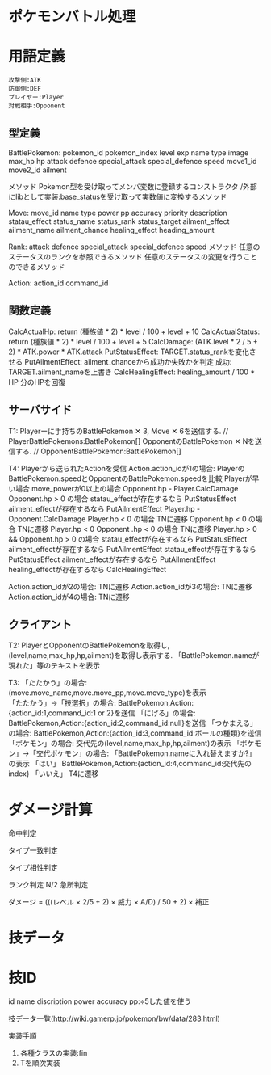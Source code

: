 # ポケモンバトル処理
# 用語定義
    攻撃側:ATK
    防御側:DEF
    プレイヤー:Player
    対戦相手:Opponent
## 型定義   
BattlePokemon:
pokemon_id
pokemon_index
level
exp
name
type
image
max_hp
hp
attack
defence
special_attack
special_defence
speed
move1_id
move2_id
ailment

メソッド
Pokemon型を受け取ってメンバ変数に登録するコンストラクタ
/外部にlibとして実装:base_statusを受け取って実数値に変換するメソッド

Move:
move_id
name
type
power
pp
accuracy
priority
description
statau_effect
status_name
status_rank
status_target
ailment_effect
ailment_name
ailment_chance
healing_effect
heading_amount

Rank:
attack
defence
special_attack
special_defence
speed
メソッド
任意のステータスのランクを参照できるメソッド
任意のステータスの変更を行うことのできるメソッド

Action:
action_id
command_id

## 関数定義
CalcActualHp:
    return (種族値 * 2) * level / 100 + level + 10
CalcActualStatus:
    return (種族値 * 2) * level / 100 + level + 5
CalcDamage:
    (ATK.level * 2 / 5 + 2) * ATK.power * ATK.attack 
PutStatusEffect:
    TARGET.status_rankを変化させる
PutAilmentEffect:
    ailment_chanceから成功か失敗かを判定
    成功:   
    TARGET.ailment_nameを上書き
CalcHealingEffect:
    healing_amount / 100 * HP 分のHPを回復 

## サーバサイド
T1:
Playerーに手持ちのBattlePokemon ✕ 3, Move ✕ 6を送信する. // PlayerBattlePokemons:BattlePokemon[]
OpponentのBattlePokemon ✕ Nを送信する. // OpponentBattlePokemon:BattlePokemon[]

T4:
Playerから送られたActionを受信
Action.action_idが1の場合:
    PlayerのBattlePokemon.speedとOpponentのBattlePokemon.speedを比較
    Playerが早い場合
        move_powerが0以上の場合
            Opponent.hp - Player.CalcDamage
                Opponent.hp > 0 の場合
                    statau_effectが存在するなら
                        PutStatusEffect
                    ailment_effectが存在するなら
                        PutAilmentEffect
                    Player.hp - Opponent.CalcDamage
                    Player.hp < 0 の場合
                        TNに遷移
                    Opponent.hp < 0 の場合
                        TNに遷移
                    Player.hp < 0 Opponent .hp < 0 の場合
                        TNに遷移
                    Player.hp > 0 && Opponent.hp > 0 の場合
                        statau_effectが存在するなら
                            PutStatusEffect
                        ailment_effectが存在するなら
                            PutAilmentEffect
        statau_effectが存在するなら
            PutStatusEffect
        ailment_effectが存在するなら
            PutAilmentEffect
        healing_effectが存在するなら
            CalcHealingEffect
        
            
Action.action_idが2の場合:
    TNに遷移
Action.action_idが3の場合:
    TNに遷移
Action.action_idが4の場合:
    TNに遷移

## クライアント
T2:
PlayerとOpponentのBattlePokemonを取得し,(level,name,max_hp,hp,ailment)を取得し表示する.
「BattlePokemon.nameが現れた」等のテキストを表示

T3:
「たたかう」の場合:
    (move.move_name,move.move_pp,move.move_type)を表示  
「たたかう」→「技選択」の場合:
    BattlePokemon,Action:{action_id:1,command_id:1 or 2}を送信
「にげる」の場合:
    BattlePokemon,Action:{action_id:2,command_id:null}を送信
「つかまえる」の場合:
    BattlePokemon,Action:{action_id:3,command_id:ボールの種類}を送信
「ポケモン」の場合:
    交代先の(level,name,max_hp,hp,ailment)の表示
「ポケモン」→「交代ポケモン」の場合:
    「BattlePokemon.nameに入れ替えますか?」の表示
    「はい」
        BattlePokemon,Action:{action_id:4,command_id:交代先のindex}
    「いいえ」
        T4に遷移

# ダメージ計算
命中判定

タイプ一致判定

タイプ相性判定

ランク判定
N/2
急所判定

ダメージ = (((レベル × 2/5 + 2) × 威力 × A/D) / 50 + 2) × 補正

# 技データ
# 技ID
id
name
discription
power
accuracy
pp:÷5した値を使う

技データ一覧(http://wiki.gamerp.jp/pokemon/bw/data/283.html)

実装手順　
1. 各種クラスの実装:fin
2. Tを順次実装

